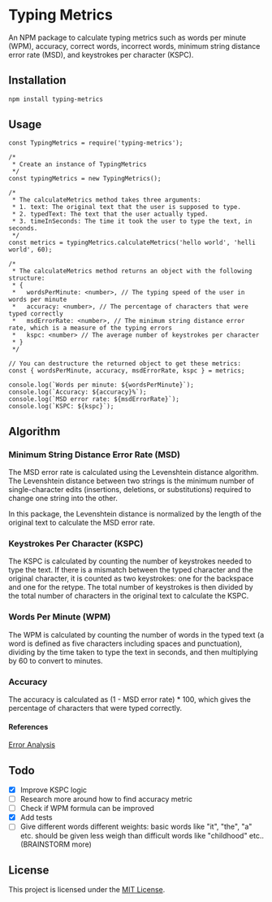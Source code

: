 # Typing Metrics

An NPM package to calculate typing metrics such as words per minute (WPM), accuracy, correct words, incorrect words, minimum string distance error rate (MSD), and keystrokes per character (KSPC).

## Installation

```bash
npm install typing-metrics
```

## Usage

```
const TypingMetrics = require('typing-metrics');

/*
 * Create an instance of TypingMetrics
 */
const typingMetrics = new TypingMetrics();

/*
 * The calculateMetrics method takes three arguments:
 * 1. text: The original text that the user is supposed to type.
 * 2. typedText: The text that the user actually typed.
 * 3. timeInSeconds: The time it took the user to type the text, in seconds.
 */
const metrics = typingMetrics.calculateMetrics('hello world', 'helli world', 60);

/*
 * The calculateMetrics method returns an object with the following structure:
 * {
 *   wordsPerMinute: <number>, // The typing speed of the user in words per minute
 *   accuracy: <number>, // The percentage of characters that were typed correctly
 *   msdErrorRate: <number>, // The minimum string distance error rate, which is a measure of the typing errors
 *   kspc: <number> // The average number of keystrokes per character
 * }
 */

// You can destructure the returned object to get these metrics:
const { wordsPerMinute, accuracy, msdErrorRate, kspc } = metrics;

console.log(`Words per minute: ${wordsPerMinute}`);
console.log(`Accuracy: ${accuracy}%`);
console.log(`MSD error rate: ${msdErrorRate}`);
console.log(`KSPC: ${kspc}`);

```

## Algorithm

### Minimum String Distance Error Rate (MSD)

The MSD error rate is calculated using the Levenshtein distance algorithm. The Levenshtein distance between two strings is the minimum number of single-character edits (insertions, deletions, or substitutions) required to change one string into the other.

In this package, the Levenshtein distance is normalized by the length of the original text to calculate the MSD error rate.

### Keystrokes Per Character (KSPC)

The KSPC is calculated by counting the number of keystrokes needed to type the text. If there is a mismatch between the typed character and the original character, it is counted as two keystrokes: one for the backspace and one for the retype. The total number of keystrokes is then divided by the total number of characters in the original text to calculate the KSPC.

### Words Per Minute (WPM)

The WPM is calculated by counting the number of words in the typed text (a word is defined as five characters including spaces and punctuation), dividing by the time taken to type the text in seconds, and then multiplying by 60 to convert to minutes.

### Accuracy

The accuracy is calculated as (1 - MSD error rate) * 100, which gives the percentage of characters that were typed correctly.

#### References

[Error Analysis](https://en.wikipedia.org/wiki/Typing#Error_analysis "https://en.wikipedia.org/wiki/Typing#Error_analysis")

## Todo

* [X] Improve KSPC logic
* [ ] Research more around how to find accuracy metric
* [ ] Check if WPM formula can be improved
* [X] Add tests
* [ ] Give different words different weights: basic words like "it", "the", "a" etc. should be given less weigh than difficult words like "childhood" etc.. (BRAINSTORM more)

## License

This project is licensed under the [MIT License](LICENSE).

